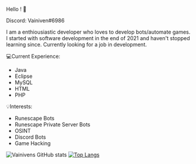 Hello ! 👋

Discord: Vainiven#6986

I am a enthiousiastic developer who loves to develop bots/automate games. I started with software development in the end of 2021 and haven't stopped learning since. Currently looking for a job in development.

:computer:Current Experience:
- Java
- Eclipse
- MySQL
- HTML
- PHP

:bulb:Interests:
- Runescape Bots
- Runescape Private Server Bots
- OSINT
- Discord Bots
- Game Hacking

![Vainivens GitHub stats](https://github-readme-stats.vercel.app/api?username=Vainiven&show_icons=true&theme=radical)
[![Top Langs](https://github-readme-stats.vercel.app/api/top-langs/?username=Vainivens&layout=compact)](https://github.com/Vainivens/github-readme-stats)
